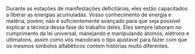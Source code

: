 ﻿Durante as estações de manifestações deficitárias, eles estão capacitados a liberar as energias acumuladas. Vosso conhecimento de energia e matéria, porém, não é suficientemente avançado para que seja possível explicar a técnica dessa fase do trabalho deles. Eles sempre laboram no cumprimento da lei universal, manejando e manipulando átomos, elétrons e ultímatons, assim como vós manobrais o tipo ajustável para fazer com que os mesmos símbolos alfabéticos contem histórias muito diferentes.